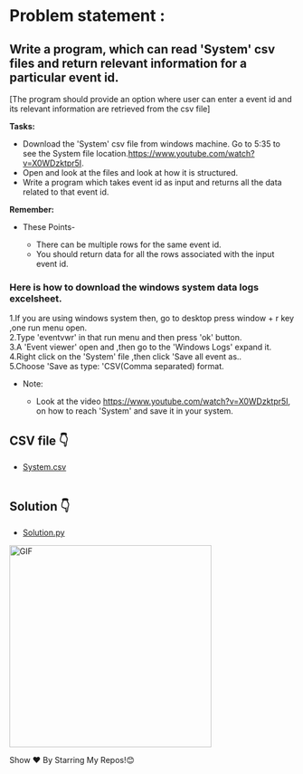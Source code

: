 # Problem statement :

## Write a program, which can read 'System' csv files and return relevant information for a particular event id.
[The program should provide an option where user can enter a event id and its relevant information are retrieved from the csv file]


<b>Tasks:</b>

- Download the 'System' csv file from windows machine. Go to 5:35 to see the System file location.https://www.youtube.com/watch?v=X0WDzktpr5I.
- Open and look at the files and look at how it is structured.
- Write a program which takes event id as input and returns all the data related to that event id.

**Remember:**

- These Points-

  - There can be multiple rows for the same event id.<br>
  - You should return data for all the rows associated with the input event id.


### Here is how to download the windows system data logs excelsheet.



1.If you are using windows system then, go to desktop press window + r key ,one run menu open.<br>
2.Type 'eventvwr' in that run menu and then press 'ok' button.<br>
3.A 'Event viewer' open and ,then go to the 'Windows Logs' expand it.<br>
4.Right click on the 'System' file ,then click 'Save all event as..<br>
5.Choose 'Save as type: 'CSV(Comma separated) format.<br>
- Note:

  - Look at the video https://www.youtube.com/watch?v=X0WDzktpr5I, on how to reach 'System' and save it in your system.


## CSV file 👇

 - [System.csv](https://github.com/Kushal997-das/Searching-a-CSV-file-using-python/blob/master/Python%201-2/System.csv) <br><br>
 
 
 
 
 
## Solution  👇

 - [Solution.py](https://github.com/Kushal997-das/Searching-a-CSV-file-using-python/blob/master/Python%201-2/Finalproject.py) <br>
 
 
 
 <img align="center" alt="GIF"  width="357px" src="https://github.com/Kushal997-das/Searching-a-CSV-file-using-python/blob/master/Python%201-2/ezgif.com-gif-maker.gif" /> <br>

Show ❤️ By Starring My Repos!😊

